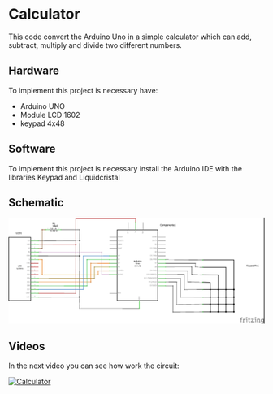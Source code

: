 # Calculator

This code convert the Arduino Uno in a simple calculator which can add, subtract, multiply and divide two different numbers.
   
## Hardware

To implement this project is necessary have:

 - Arduino UNO 
 - Module LCD 1602
 - keypad 4x48
  
## Software
 
To implement this project is necessary install the Arduino IDE with the libraries Keypad and Liquidcristal

## Schematic

<img src="Schematic.jpg"> 

## Videos

In the next video you can see how work the circuit:

[![Calculator](https://img.youtube.com/vi/S5GCfokopzs/0.jpg)](https://www.youtube.com/watch?v=S5GCfokopzs)
